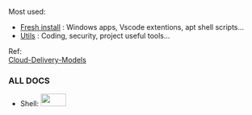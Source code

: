 Most used:
- [Fresh install](https://github.com/cylmat/docs/tree/main/install) : Windows apps, Vscode extentions, apt shell scripts... 
- [Utils](https://github.com/cylmat/docs/tree/main/Utils) : Coding, security, project useful tools...

Ref:  
[Cloud-Delivery-Models](https://github.com/cylmat/docs/blob/main/Form/Archilog/Cloud-Delivery-Models.png)
  
### ALL DOCS
* Shell:
<a href="https://zsh.sourceforge.io/Doc"><img width="50" height="25" src="https://seeklogo.com/images/Z/zsh-logo-581B0A9338-seeklogo.com.png"></a>
